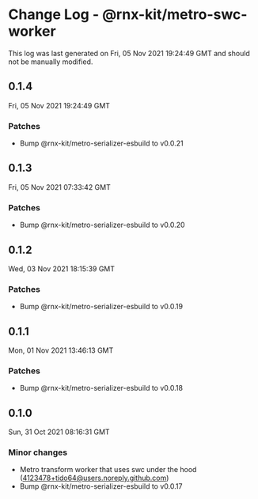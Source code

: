 # Change Log - @rnx-kit/metro-swc-worker

This log was last generated on Fri, 05 Nov 2021 19:24:49 GMT and should not be manually modified.

<!-- Start content -->

## 0.1.4

Fri, 05 Nov 2021 19:24:49 GMT

### Patches

- Bump @rnx-kit/metro-serializer-esbuild to v0.0.21

## 0.1.3

Fri, 05 Nov 2021 07:33:42 GMT

### Patches

- Bump @rnx-kit/metro-serializer-esbuild to v0.0.20

## 0.1.2

Wed, 03 Nov 2021 18:15:39 GMT

### Patches

- Bump @rnx-kit/metro-serializer-esbuild to v0.0.19

## 0.1.1

Mon, 01 Nov 2021 13:46:13 GMT

### Patches

- Bump @rnx-kit/metro-serializer-esbuild to v0.0.18

## 0.1.0

Sun, 31 Oct 2021 08:16:31 GMT

### Minor changes

- Metro transform worker that uses swc under the hood (4123478+tido64@users.noreply.github.com)
- Bump @rnx-kit/metro-serializer-esbuild to v0.0.17
